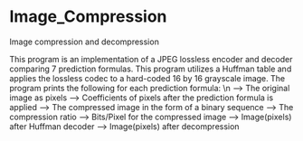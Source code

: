 # Image_Compression
Image compression and decompression 

This program is an implementation of a JPEG lossless encoder and
decoder comparing 7 prediction formulas. This program utilizes a Huffman table and applies
the lossless codec to a hard-coded 16 by 16 grayscale image. The program prints the
following for each prediction formula: \n
  --> The original image as pixels
  --> Coefficients of pixels after the prediction formula is applied
  --> The compressed image in the form of a binary sequence
  --> The compression ratio
  --> Bits/Pixel for the compressed image
  --> Image(pixels) after Huffman decoder
  --> Image(pixels) after decompression
